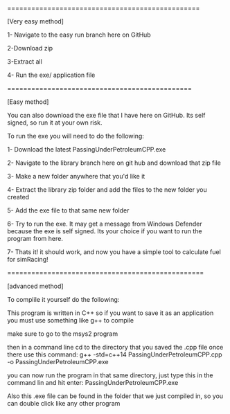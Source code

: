 ================================================

[Very easy method]

1- Navigate to the easy run branch here on GitHub

2-Download zip

3-Extract all

4- Run the exe/ application file

==============================================

[Easy method]

You can also download the exe file that I have here on GitHub. Its self signed, so run it at your own risk.

To run the exe you will need to do the following:

1- Download the latest PassingUnderPetroleumCPP.exe

2- Navigate to the library branch here on git hub and download that zip file

3- Make a new folder anywhere that you'd like it

4- Extract the library zip folder and add the files to the new folder you created

5- Add the exe file to that same new folder

6- Try to run the exe. It may get a message from Windows Defender because the exe is self signed. Its your choice if you want to run the program from here.

7- Thats it! it should work, and now you have a simple tool to calculate fuel for simRacing!

=================================================

[advanced method]

To complile it yourself do the following:

This program is written in C++ so if you want to save it as an application you must use something like g++ to compile

make sure to go to the msys2 program

then in a command line cd to the directory that you saved the .cpp file
once there use this command:
g++ -std=c++14 PassingUnderPetroleumCPP.cpp -o PassingUnderPetroleumCPP.exe

you can now run the program in that same directory, just type this in the command lin and hit enter:
PassingUnderPetroleumCPP.exe

Also this .exe file can be found in the folder that we just compiled in, so you can double click like any other program
